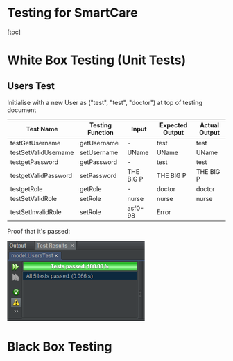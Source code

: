 # Testing for SmartCare

[toc]

# White Box Testing (Unit Tests)

## Users Test

Initialise with a new User as ("test", "test", "doctor") at top of testing document

| Test Name            | Testing Function | Input     | Expected Output | Actual Output |
| -------------------- | ---------------- | --------- | --------------- | ------------- |
| testGetUsername      | getUsername      | -         | test            | test          |
| testSetValidUsername | setUsername      | UName     | UName           | UName         |
| testgetPassword      | getPassword      | -         | test            | test          |
| testgetValidPassword | setPassword      | THE BIG P | THE BIG P       | THE BIG P     |
| testgetRole          | getRole          | -         | doctor          | doctor        |
| testSetValidRole     | setRole          | nurse     | nurse           | nurse         |
| testSetInvalidRole   | setRole          | asf0-98   | Error           |               |



Proof that it's passed:

![image-20201209154125381](testing.assets/usersTest.png)



# Black Box Testing

